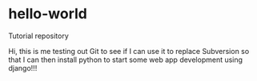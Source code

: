 # hello-world
Tutorial repository

Hi, this is me testing out Git to see if I can use it to replace Subversion so that I can then install python to start some web app development using django!!!
